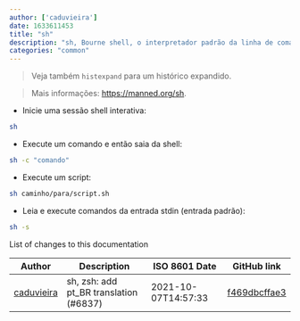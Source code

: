 ```yaml
---
author: ['caduvieira']
date: 1633611453
title: "sh"
description: "sh, Bourne shell, o interpretador padrão da linha de comando."
categories: "common"
---
```

> Veja também `histexpand` para um histórico expandido.

> Mais informações: <https://manned.org/sh>.

- Inicie uma sessão shell interativa:

```bash
sh
```

- Execute um comando e então saia da shell:

```bash
sh -c "comando"
```

- Execute um script:

```bash
sh caminho/para/script.sh
```

- Leia e execute comandos da entrada stdin (entrada padrão):

```bash
sh -s
```
List of changes to this documentation


Author | Description | ISO 8601 Date | GitHub link
------|-----|-----|-----
[caduvieira](mailto:3831408+caduvieira@users.noreply.github.com) | sh, zsh: add pt_BR translation (#6837) | 2021-10-07T14:57:33 | [f469dbcffae3](https://github.com/tldr-pages/tldr/commit/f469dbcffae321d34c45de059fed61ad562203ed)

